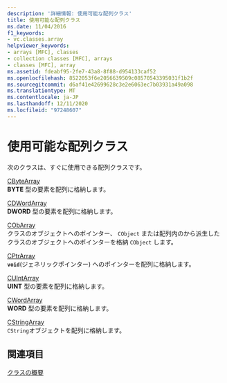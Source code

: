 ```yaml
---
description: '詳細情報: 使用可能な配列クラス'
title: 使用可能な配列クラス
ms.date: 11/04/2016
f1_keywords:
- vc.classes.array
helpviewer_keywords:
- arrays [MFC], classes
- collection classes [MFC], arrays
- classes [MFC], array
ms.assetid: fdeabf95-2fe7-43a8-8f88-d954133caf52
ms.openlocfilehash: 8522053f6e2056639509c08570543395031f1b2f
ms.sourcegitcommit: d6af41e42699628c3e2e6063ec7b03931a49a098
ms.translationtype: MT
ms.contentlocale: ja-JP
ms.lasthandoff: 12/11/2020
ms.locfileid: "97248607"
---
```

# <a name="ready-to-use-array-classes"></a>使用可能な配列クラス

次のクラスは、すぐに使用できる配列クラスです。

[CByteArray](../mfc/reference/cbytearray-class.md)<br/>
**BYTE** 型の要素を配列に格納します。

[CDWordArray](../mfc/reference/cdwordarray-class.md)<br/>
**DWORD** 型の要素を配列に格納します。

[CObArray](../mfc/reference/cobarray-class.md)<br/>
クラスのオブジェクトへのポインター、 `CObject` または配列内のから派生したクラスのオブジェクトへのポインターを格納 `CObject` します。

[CPtrArray](../mfc/reference/cptrarray-class.md)<br/>
**`void`**(ジェネリックポインター) へのポインターを配列に格納します。

[CUIntArray](../mfc/reference/cuintarray-class.md)<br/>
**UINT** 型の要素を配列に格納します。

[CWordArray](../mfc/reference/cwordarray-class.md)<br/>
**WORD** 型の要素を配列に格納します。

[CStringArray](../mfc/reference/cstringarray-class.md)<br/>
`CString`オブジェクトを配列に格納します。

## <a name="see-also"></a>関連項目

[クラスの概要](../mfc/class-library-overview.md)

